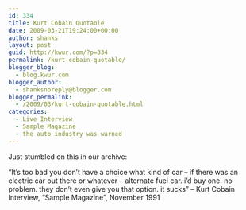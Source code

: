 ```yaml
---
id: 334
title: Kurt Cobain Quotable
date: 2009-03-21T19:24:00+00:00
author: shanks
layout: post
guid: http://kwur.com/?p=334
permalink: /kurt-cobain-quotable/
blogger_blog:
  - blog.kwur.com
blogger_author:
  - shanksnoreply@blogger.com
blogger_permalink:
  - /2009/03/kurt-cobain-quotable.html
categories:
  - Live Interview
  - Sample Magazine
  - the auto industry was warned
---
```

<div class="pf-content">
  <p>
    Just stumbled on this in our archive:
  </p>
  
  <p>
    “It’s too bad you don’t have a choice what kind of car – if there was an electric car out there or whatever – alternate fuel car. i’d buy one. no problem. they don’t even give you that option. it sucks” – Kurt Cobain Interview, “Sample Magazine”, November 1991
  </p>
</div>